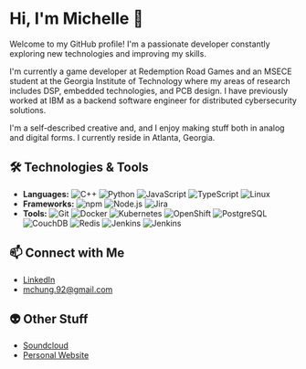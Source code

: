 # Hi, I'm Michelle 👋

Welcome to my GitHub profile! I'm a passionate developer constantly exploring new technologies and improving my skills.

I'm currently a game developer at Redemption Road Games and an MSECE student at the Georgia Institute of Technology where my areas of research includes DSP, embedded technologies, and PCB design. I have previously worked at IBM as a backend software engineer for distributed cybersecurity solutions.

I'm a self-described creative and, and I enjoy making stuff both in analog and digital forms. I currently reside in Atlanta, Georgia.

<!--
## 🚀 About Me

- 🌱 I’m currently learning **React.js, console design, and microcontroller design**.
- 💬 Ask me about **my art and music**!
-->

## 🛠️ Technologies & Tools

- **Languages:** ![C++](https://img.shields.io/badge/-red?style=flat&logo=Cplusplus) ![Python](https://img.shields.io/badge/-Python-blue?style=flat&logo=python) ![JavaScript](https://img.shields.io/badge/-JavaScript-yellow?style=flat&logo=javascript) ![TypeScript](https://img.shields.io/badge/-TypeScript-yellow?style=flat&logo=typescript) ![Linux](https://img.shields.io/badge/-Linux-red?style=flat&logo=Linux) 
- **Frameworks:** ![npm](https://img.shields.io/badge/-npm-blue?style=flat&logo=npm) ![Node.js](https://img.shields.io/badge/-Node-blue?style=flat&logo=node.js) ![Jira](https://img.shields.io/badge/-Jira-blue?style=flat&logo=jira) 
- **Tools:** ![Git](https://img.shields.io/badge/-Git-green?style=flat&logo=git) ![Docker](https://img.shields.io/badge/-Docker-blue?style=flat&logo=docker) ![Kubernetes](https://img.shields.io/badge/-Kuberenetes-blue?style=flat&logo=kubernetes) ![OpenShift](https://img.shields.io/badge/-OpenShift-red?style=flat&logo=redhatopenshift) ![PostgreSQL](https://img.shields.io/badge/-PostgreSQL-red?style=flat&logo=postgresql) ![CouchDB](https://img.shields.io/badge/-sql-red?style=flat&logo=couchdb) ![Redis](https://img.shields.io/badge/-redis-red?style=flat&logo=redis) ![Jenkins](https://img.shields.io/badge/-Jenkins-red?style=flat&logo=jenkins) ![Jenkins](https://img.shields.io/badge/-Arduino-teal?style=flat&logo=arduino) 

<!--
## 📈 GitHub Stats

![Chmi's GitHub stats](https://github-readme-stats.vercel.app/api?username=hello-chmi&show_icons=true&theme=radical)
-->

## 📫 Connect with Me

- [LinkedIn](https://www.linkedin.com/in/hello-chmi)
- mchung.92@gmail.com

<!--
## 📚 Latest Blog Posts

## 🏆 Achievements
-->

## 👽 Other Stuff

- [Soundcloud](https://soundcloud.com/rngenie)
- [Personal Website](https://hello-chmi.github.io/)
